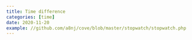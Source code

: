 ```yaml
---
title: Time difference
categories: [time]
date: 2020-11-20
example: //github.com/a8nj/cove/blob/master/stopwatch/stopwatch.php
---
```

